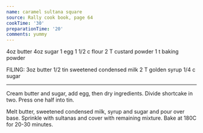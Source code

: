 ```yaml
---
name: caramel sultana square
source: Rally cook book, page 64
cookTime: '30'
preparationTime: '20'
comments: yummy
---
```


4oz butter
4oz sugar
1 egg
1 1/2 c flour
2 T custard powder
1 t baking powder

FILING:
3oz butter
1/2 tin sweetened condensed milk
2 T golden syrup
1/4 c sugar

---

Cream butter and sugar, add egg, then dry ingredients.  Divide shortcake in two.  Press one half into tin.

Melt butter, sweetened condensed milk, syrup and sugar and pour over base.  Sprinkle with sultanas and cover with remaining mixture.  Bake at 180C for 20-30 minutes.

